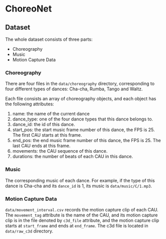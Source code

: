 # ChoreoNet

## Dataset

The whole dataset consists of three parts:

- Choreography
- Music
- Motion Capture Data

### Choreography

There are four files in the `data/choreography` directory, corresponding to four different types of dances: Cha-cha, Rumba, Tango and Waltz.

Each file consists an array of choreography objects, and each object has the following attributes:
1. name: the name of the current dance
2. dance_type: one of the four dance types that this dance belongs to.
3. dance_id: the id of this dance.
4. start_pos: the start music frame number of this dance, the FPS is 25. The first CAU starts at this frame.
5. end_pos: the end music frame number of this dance, the FPS is 25. The last CAU ends at this frame.
6. movements: the CAU sequence of this dance.
7. durations: the number of beats of each CAU in this dance.

### Music

The corresponding music of each dance. For example, if the type of this dance is Cha-cha and its `dance_id` is 1, its music is `data/music/C/1.mp3`.

### Motion Capture Data

`data/movement_interval.csv` records the motion capture clip of each CAU. The `movement_tag` attribute is the name of the CAU, and its motion capture clip is in the file denoted by `c3d_file` attribute, and the motion capture clip starts at `start_frame` and ends at `end_frame`. The c3d file is located in `data/raw_c3d` directory.
